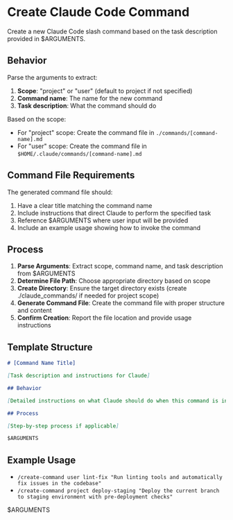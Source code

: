 # Create Claude Code Command

Create a new Claude Code slash command based on the task description provided in $ARGUMENTS.

## Behavior

Parse the arguments to extract:

1. **Scope**: "project" or "user" (default to project if not specified)
2. **Command name**: The name for the new command
3. **Task description**: What the command should do

Based on the scope:

- For "project" scope: Create the command file in `./commands/[command-name].md`
- For "user" scope: Create the command file in `$HOME/.claude/commands/[command-name].md`

## Command File Requirements

The generated command file should:

1. Have a clear title matching the command name
2. Include instructions that direct Claude to perform the specified task
3. Reference $ARGUMENTS where user input will be provided
4. Include an example usage showing how to invoke the command

## Process

1. **Parse Arguments**: Extract scope, command name, and task description from $ARGUMENTS
2. **Determine File Path**: Choose appropriate directory based on scope
3. **Create Directory**: Ensure the target directory exists (create ./claude_commands/ if needed for project scope)
4. **Generate Command File**: Create the command file with proper structure and content
5. **Confirm Creation**: Report the file location and provide usage instructions

## Template Structure

```markdown
# [Command Name Title]

[Task description and instructions for Claude]

## Behavior

[Detailed instructions on what Claude should do when this command is invoked]

## Process

[Step-by-step process if applicable]

$ARGUMENTS
```

## Example Usage

- `/create-command user lint-fix "Run linting tools and automatically fix issues in the codebase"`
- `/create-command project deploy-staging "Deploy the current branch to staging environment with pre-deployment checks"`

$ARGUMENTS
